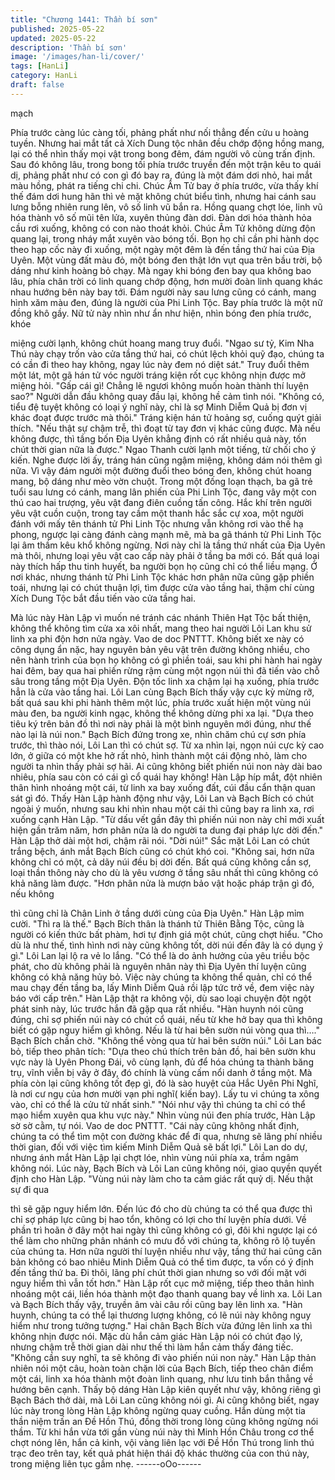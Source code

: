 ```yaml
---
title: "Chương 1441: Thần bí sơn"
published: 2025-05-22
updated: 2025-05-22
description: 'Thần bí sơn'
image: '/images/han-li/cover/'
tags: [HanLi]
category: HanLi
draft: false
---
```


mạch

Phía trước càng lúc càng tối, phảng phất như nối thẳng đến cửu u
hoàng tuyền.
Nhưng hai mắt tất cả Xích Dung tộc nhân đều chớp động hồng
mang, lại có thể nhìn thấy mọi vật trong bong đêm, đám người vô
cùng trấn định.
Sau đó không lâu, trong bong tối phía trước truyền đến một trận
kêu to quái dị, phảng phất như có con gì đó bay ra, đúng là một
đám dơi nhỏ, hai mắt màu hồng, phát ra tiếng chi chi.
Chúc Âm Tử bay ở phía trước, vừa thấy khí thế đám dơi hung
hãn thì vẻ mặt không chút biểu tình, nhưng hai cánh sau lưng
bỗng nhiên rung lên, vô số linh vũ bắn ra. Hồng quang chợt lóe,
linh vũ hóa thành vô số mũi tên lửa, xuyên thủng đàn dơi. Đàn dơi
hóa thành hỏa cầu rơi xuống, không có con nào thoát khỏi. Chúc
Âm Tử không dừng độn quang lại, trong nháy mắt xuyên vào
bóng tối. Bọn họ chỉ cần phi hành dọc theo hạp cốc này đi xuống,
một ngày một đêm là đến tầng thứ hai của Địa Uyên. Một vùng
đất màu đỏ, một bóng đen thật lớn vụt qua trên bầu trời, bộ dáng
như kinh hoàng bỏ chạy.
Mà ngay khi bóng đen bay qua không bao lâu, phía chân trời có
linh quang chớp động, hơn mười đoàn linh quang khác nhau
hướng bên này bay tới.
Đám người này sau lưng cũng có cánh, mang hình xăm màu đen,
đúng là người của Phi Linh Tộc. Bay phía trước là một nữ đồng
khô gầy.
Nữ tử này nhìn như ẩn như hiện, nhìn bóng đen phía trước, khóe

miệng cười lạnh, không chút hoang mang truy đuổi.
"Ngao sư tỷ, Kim Nha Thú này chạy trốn vào cửa tầng thứ hai, có
chút lệch khỏi quỹ đạo, chúng ta có cần đi theo hay không, ngay
lúc này đem nó diệt sát." Truy đuổi thêm một lát, một gã hán tử
vóc người tráng kiện rốt cục không nhịn được mở miệng hỏi.
"Gấp cái gì! Chẳng lẽ ngươi không muốn hoàn thành thí luyện
sao?" Người dẫn đầu không quay đầu lại, không hề cảm tình nói.
"Không có, tiểu đệ tuyệt không có loại ý nghĩ này, chỉ là sợ Minh
Diễm Quả bị đơn vị khác đoạt được trước mà thôi." Tráng kiện
hán tử hoảng sợ, cuống quýt giải thích.
"Nếu thật sự chậm trễ, thì đoạt từ tay đơn vị khác cũng được. Mà
nếu không được, thì tầng bốn Địa Uyên khẳng định có rất nhiều
quả này, tốn chút thời gian nữa là được." Ngao Thanh cười lạnh
một tiếng, từ chối cho ý kiến. Nghe được lời ấy, tráng hán cũng
ngậm miệng, không dám nói thêm gì nữa.
Vì vậy đám người một đường đuổi theo bóng đen, không chút
hoang mang, bộ dáng như mèo vờn chuột.
Trong một đống loạn thạch, ba gã trẻ tuổi sau lưng có cánh, mang
lân phiến của Phi Linh Tộc, đang vây một con thú cao hai trượng,
yêu vật đang điên cuồng tấn công.
Hắc khí trên người yêu vật cuồn cuộn, trong tay cầm một thanh
hắc sắc cự xoa, một người đánh với mấy tên thánh tử Phi Linh
Tộc nhưng vẫn không rơi vào thế hạ phong, ngược lại càng đánh
càng mạnh mẽ, mà ba gã thánh tử Phi Linh Tộc lại âm thầm kêu
khổ không ngừng.
Nơi này chỉ là tầng thứ nhất của Địa Uyên mà thôi, nhưng loại yêu
vật cao cấp này phải ở tầng ba mới có. Bất quá loại này thích hấp
thu tinh huyết, ba người bọn họ cũng chỉ có thể liều mạng.
Ở nơi khác, nhưng thánh tử Phi Linh Tộc khác hơn phân nữa
cũng gặp phiền toái, nhưng lại có chút thuận lợi, tìm được cửa
vào tầng hai, thậm chí cùng Xích Dung Tộc bắt đầu tiến vào cửa
tầng hai.

Mà lúc này Hàn Lập vì muốn né tránh các nhánh Thiên Hạt Tộc
bất thiện, không thể không tìm cửa xa xôi nhất, mang theo hai
người Lôi Lan khu sử linh xa phi độn hơn nửa ngày. Vao de doc
PNTTT.
Không biết xe này có công dụng ẩn nặc, hay nguyên bản yêu vật
trên đường không nhiều, cho nên hành trình của bọn họ không có
gì phiền toái, sau khi phi hành hai ngày hai đêm, bay qua hai
phiến rừng rậm cùng một ngọn núi thì đã tiến vào chỗ sâu trong
tầng một Địa Uyên. Độn tốc linh xa chậm lại hạ xuống, phía trước
hẳn là cửa vào tầng hai. Lôi Lan cùng Bạch Bích thấy vậy cực kỳ
mừng rỡ, bất quá sau khi phi hành thêm một lúc, phía trước xuất
hiện một vùng núi màu đen, ba người kinh ngạc, không thể không
dừng phi xa lại. "Dựa theo tiêu ký trên bản đồ thì nơi này phải là
một bình nguyên mới đúng, như thế nào lại là núi non." Bạch Bích
đứng trong xe, nhìn chăm chú cự sơn phía trước, thì thào nói, Lôi
Lan thì có chút sợ.
Từ xa nhìn lại, ngọn núi cực kỳ cao lớn, ở giữa có một khe hở rất
nhỏ, hình thành một cái động nhỏ, làm cho người ta nhìn thấy
phải sợ hãi. Ai cũng không biết phiến núi non này dài bao nhiêu,
phía sau còn có cái gì cổ quái hay không!
Hàn Lập híp mắt, đột nhiên thân hình nhoáng một cái, từ linh xa
bay xuống đất, cúi đầu cẩn thận quan sát gì đó.
Thấy Hàn Lập hành động như vậy, Lôi Lan và Bạch Bích có chút
ngoài ý muốn, nhưng sau khi nhìn nhau một cái thì cũng bay ra
linh xa, rơi xuống cạnh Hàn Lập. "Từ dấu vết gần đây thì phiến
núi non này chỉ mới xuất hiện gần trăm năm, hơn phân nửa là do
người ta dung đại pháp lực dời đến." Hàn Lập thở dài một hơi,
chậm rãi nói. "Dời núi!" Sắc mặt Lôi Lan có chút trắng bệch, ánh
mắt Bạch Bích cũng có chút khó coi.
"Không sai, hơn nữa không chỉ có một, cả dãy núi đều bị dời đến.
Bất quá cũng không cần sợ, loại thần thông này cho dù là yêu
vương ở tầng sâu nhất thì cũng không có khả năng làm được.
"Hơn phân nửa là mượn bảo vật hoặc pháp trận gì đó, nếu không

thì cũng chỉ là Chân Linh ở tầng dưới cùng của Địa Uyên." Hàn
Lập mỉm cười. "Thì ra là thế." Bạch Bích thân là thánh tử Thiên
Bằng Tộc, cũng là người có kiến thức bất phàm, hơi tự định giá
một chút, cũng chợt hiểu.
"Cho dù là như thế, tình hình nơi này cũng không tốt, dời núi đến
đây là có dụng ý gì." Lôi Lan lại lộ ra vẻ lo lắng.
"Có thể là do ảnh hưởng của yêu triều bộc phát, cho dù không
phải là nguyên nhân này thì Địa Uyên thí luyện cũng không có
khả năng hủy bỏ. Việc này chúng ta không thể quản, chỉ có thể
mau chạy đến tầng ba, lấy Minh Diễm Quả rồi lập tức trở về, đem
việc này báo với cấp trên." Hàn Lập thật ra không vội, dù sao loại
chuyện đột ngột phát sinh này, lúc trước hắn đã gặp qua rất
nhiều.
"Hàn huynh nói cũng đúng, chỉ sợ phiến núi này có chút cổ quái,
nếu từ khe hở bay qua thì không biết có gặp nguy hiểm gì không.
Nếu là từ hai bên sườn núi vòng qua thì…." Bạch Bích chần chờ.
"Không thể vòng qua từ hai bên sườn núi." Lôi Lan bác bỏ, tiếp
theo phân tích:
"Dựa theo chú thích trên bản đồ, hai bên sườn khu vực này là
Uyên Phong Đái, vô cùng lạnh, đủ để hóa chúng ta thành băng
trụ, vĩnh viễn bị vây ở đây, đó chính là vùng cấm nổi danh ở tầng
một. Mà phía còn lại cũng không tốt đẹp gì, đó là sào huyệt của
Hắc Uyên Phi Nghĩ, là nơi cư ngụ của hơn mười vạn phi nghĩ(
kiến bay). Lấy tu vi chúng ta xông vào, chỉ có thể là cửu tử nhất
sinh." "Nói như vậy thì chúng ta chỉ có thể mạo hiểm xuyên qua
khu vực này." Nhìn vùng núi đen phía trước, Hàn Lập sờ sờ cằm,
tự nói. Vao de doc PNTTT.
"Cái này cũng không nhất định, chúng ta có thể tìm một con
đường khác để đi qua, nhưng sẽ lãng phí nhiều thời gian, đối với
việc tìm kiếm Minh Diễm Quả sẽ bất lợi." Lôi Lan do dự, nhưng
ánh mắt Hàn Lập lại chợt lóe, nhìn vùng núi phía xa, trầm ngâm
không nói. Lúc này, Bạch Bích và Lôi Lan cũng không nói, giao
quyền quyết định cho Hàn Lập.
"Vùng núi này làm cho ta cảm giác rất quỷ dị. Nếu thật sự đi qua

thì sẽ gặp nguy hiểm lớn. Đến lúc đó cho dù chúng ta có thể qua
được thì chỉ sợ pháp lực cũng bị hao tổn, không có lợi cho thí
luyện phía dưới. Về phần trì hoãn ở đây một hai ngày thì cũng
không có gì, đôi khi ngược lại có thể làm cho những phân nhánh
có mưu đồ với chúng ta, không rõ lộ tuyến của chúng ta. Hơn nữa
người thí luyện nhiều như vậy, tầng thứ hai cũng căn bản không
có bao nhiêu Minh Diễm Quả có thể tìm được, ta vốn có ý định
đến tầng thứ ba. Đi thôi, lãng phí chút thời gian nhưng so với đối
mặt với nguy hiểm thì vẫn tốt hơn." Hàn Lập rốt cục mở miệng,
tiếp theo thân hình nhoáng một cái, liền hóa thành một đạo thanh
quang bay về linh xa. Lôi Lan và Bạch Bích thấy vậy, truyền âm
vài câu rồi cũng bay lên linh xa. "Hàn huynh, chúng ta có thể lại
thương lượng không, có lẽ núi này không nguy hiểm như trong
tưởng tượng." Hai chân Bạch Bích vừa đứng lên linh xa thì không
nhịn được nói. Mặc dù hắn cảm giác Hàn Lập nói có chút đạo lý,
nhưng chậm trễ thời gian dài như thế thì làm hắn cảm thấy đáng
tiếc. "Không cần suy nghĩ, ta sẽ không đi vào phiến núi non này."
Hàn Lập thản nhiên nói một câu, hoàn toàn chặn lời của Bạch
Bích, tiếp theo chân điểm một cái, linh xa hóa thành một đoàn linh
quang, như lưu tinh bắn thẳng về hướng bên cạnh.
Thấy bộ dáng Hàn Lập kiên quyết như vậy, không riêng gì Bạch
Bách thở dài, mà Lôi Lan cũng không nói gì. Ai cũng không biết,
ngay lúc này trong lòng Hàn Lập không ngừng quay cuồng.
Hắn dùng một tia thần niệm trấn an Đề Hồn Thú, đồng thời trong
lòng cũng không ngừng nói thầm.
Từ khi hắn vừa tới gần vùng núi này thì Minh Hồn Châu trong cơ
thể chợt nóng lên, hắn cả kinh, vội vàng liên lạc với Đề Hồn Thú
trong linh thú trạc đeo trên tay, kết quả phát hiện thái độ khác
thường của con thú này, trong miệng liên tục gầm nhẹ.
------oOo------
